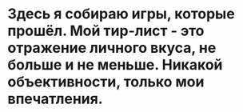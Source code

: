 # Здесь я собираю игры, которые прошёл. Мой тир-лист - это отражение личного вкуса, не больше и не меньше. Никакой объективности, только мои впечатления.
